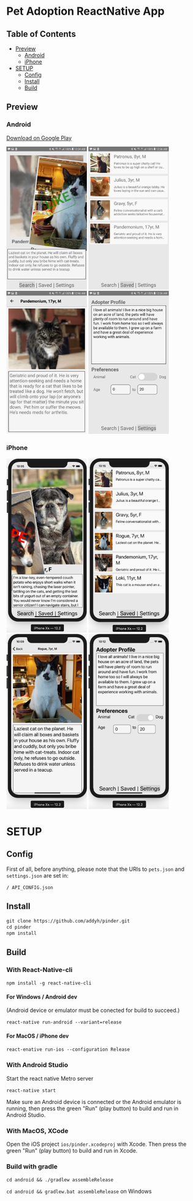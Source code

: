 # Pet Adoption ReactNative App

## Table of Contents
* [Preview](#preview)
  * [Android](#android)
  * [iPhone](#iphone)
* [SETUP](#setup)
  * [Config](#config)
  * [Install](#install)
  * [Build](#build)

## Preview

### Android
[Download on Google Play](https://play.google.com/store/apps/details?id=com.addisonhatcher.pinder)

<img src="./images/screenshot1.jpg" width="210" /> <img src="./images/screenshot2.jpg" width="210" /> <img src="./images/screenshot3.jpg" width="210" /> <img src="./images/screenshot4.jpg" width="210" />

### iPhone
<img src="./images/screenshot1-iphone.png" width="210" /> <img src="./images/screenshot2-iphone.png" width="210" /> <img src="./images/screenshot3-iphone.png" width="210" /> <img src="./images/screenshot4-iphone.png" width="210" />

# SETUP

## Config
First of all, before anything, please note that the URIs to `pets.json` and `settings.json` are set in:
```
/ API_CONFIG.json
```
## Install
```
git clone https://github.com/addyh/pinder.git
cd pinder
npm install
```

## Build

### With React-Native-cli
```
npm install -g react-native-cli
```
#### For Windows / Android dev
(Android device or emulator must be conected for build to succeed.)
```
react-native run-android --variant=release
```
#### For MacOS / iPhone dev
```
react-enative run-ios --configuration Release
```

### With Android Studio
Start the react native Metro server
```
react-native start
```
Make sure an Android device is connected or the Android emulator is running, then press the green "Run" (play button) to build and run in Android Studio.

### With MacOS, XCode
Open the iOS project `ios/pinder.xcodeproj` with Xcode. Then press the green "Run" (play button) to build and run in Xcode.

### Build with gradle
```
cd android && ./gradlew assembleRelease
```
```cd android && gradlew.bat assembleRelease``` on Windows
